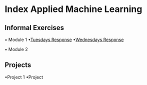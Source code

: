 # Index Applied Machine Learning

## Informal Exercises
• Module 1
    •[Tuesdays Response](tues1.md)
    •[Wednesdays Response](Wednesday.md)


• Module 2

## Projects
•Project 1
•Project 
